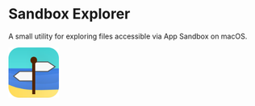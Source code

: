 # Sandbox Explorer

A small utility for exploring files accessible via App Sandbox on macOS.

<img alt="Logo" src="Icons/icon-rounded.svg" width="100">
